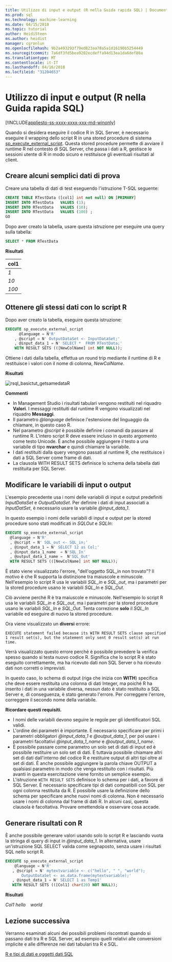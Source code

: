 ```yaml
---
title: Utilizzo di input e output (R nella Guida rapida SQL) | Documenti Microsoft
ms.prod: sql
ms.technology: machine-learning
ms.date: 04/15/2018
ms.topic: tutorial
author: HeidiSteen
ms.author: heidist
manager: cgronlun
ms.openlocfilehash: 9b2a493293f79ed823aa78a5a1d16190b5254449
ms.sourcegitcommit: 7a6df3fd5bea9282ecdeffa94d13ea1da6def80a
ms.translationtype: MT
ms.contentlocale: it-IT
ms.lasthandoff: 04/16/2018
ms.locfileid: "31204653"
---
```

# <a name="working-with-inputs-and-outputs-r-in-sql-quickstart"></a>Utilizzo di input e output (R nella Guida rapida SQL)
[!INCLUDE[appliesto-ss-xxxx-xxxx-xxx-md-winonly](../../includes/appliesto-ss-xxxx-xxxx-xxx-md-winonly.md)]

Quando si desidera eseguire il codice R in SQL Server, è necessario eseguire il wrapping dello script R in una stored procedure di sistema [sp_execute_external_script](../../relational-databases/system-stored-procedures/sp-execute-external-script-transact-sql.md). Questa stored procedure permette di avviare il runtime R nel contesto di SQL Server, che passa i dati a R, gestisce le sessioni utente di R in modo sicuro e restituisce gli eventuali risultati al client.

## <a name="bkmk_SSMSBasics"></a>Creare alcuni semplici dati di prova

Creare una tabella di dati di test eseguendo l'istruzione T-SQL seguente:

```sql
CREATE TABLE RTestData ([col1] int not null) ON [PRIMARY]
INSERT INTO RTestData   VALUES (1);
INSERT INTO RTestData   VALUES (10);
INSERT INTO RTestData   VALUES (100) ;
GO
```

Dopo aver creato la tabella, usare questa istruzione per eseguire una query sulla tabella:
  
```sql
SELECT * FROM RTestData
```

**Risultati**

|col1|
|------|
|*1*|
|*10*|
|*100*|

## <a name="get-the-same-data-using-r-script"></a>Ottenere gli stessi dati con lo script R

Dopo aver creato la tabella, eseguire questa istruzione:

```sql
EXECUTE sp_execute_external_script
      @language = N'R'
    , @script = N' OutputDataSet <- InputDataSet;'
    , @input_data_1 = N' SELECT *  FROM RTestData;'
    WITH RESULT SETS (([NewColName] int NOT NULL));
```

Ottiene i dati dalla tabella, effettua un round trip mediante il runtime di R e restituisce i valori con il nome di colonna, *NewColName*.

**Risultati**

![rsql_basictut_getsamedataR](media/rsql-basictut-getsamedatar.PNG)


**Commenti**

+ In Management Studio i risultati tabulari vengono restituiti nel riquadro **Valori**. I messaggi restituiti dal runtime R vengono visualizzati nel riquadro **Messaggi**.
+ Il parametro *@language* definisce l'estensione del linguaggio da chiamare, in questo caso R.
+ Nel parametro *@script* è possibile definire i comandi da passare al runtime R. L'intero script R deve essere incluso in questo argomento come testo Unicode. È anche possibile aggiungere il testo a una variabile di tipo **nvarchar** e quindi chiamare la variabile.
+ I dati restituiti dalla query vengono passati al runtime R, che restituisce i dati a SQL Server come frame di dati.
+ La clausola WITH RESULT SETS definisce lo schema della tabella dati restituita per SQL Server.

## <a name="change-input-or-output-variables"></a>Modificare le variabili di input o output

L'esempio precedente usa i nomi delle variabili di input e output predefiniti _InputDataSet_ e _OutputDataSet_. Per definire i dati di input associati a _InputDatSet_, è necessario usare la variabile *@input_data_1*.

In questo esempio i nomi delle variabili di input e output per la stored procedure sono stati modificati in *SQLOut* e *SQLIn*:

```sql
EXECUTE sp_execute_external_script
  @language = N'R'
  , @script = N' SQL_out <- SQL_in;'
  , @input_data_1 = N' SELECT 12 as Col;'
  , @input_data_1_name  = N'SQL_In'
  , @output_data_1_name =  N'SQL_Out'
  WITH RESULT SETS (([NewColName] int NOT NULL));
```

È stato viene visualizzato l'errore, "dell'oggetto SQL\_in non trovato"? Il motivo è che R supporta la distinzione tra maiuscole e minuscole. Nell'esempio lo script R usa le variabili *SQL_in* e *SQL_out*, ma i parametri per la stored procedure usano le variabili *SQL_In* e *SQL_Out*.

Ciò avviene perché R è tra maiuscole e minuscole. Nell'esempio lo script R usa le variabili *SQL_in* e *SQL_out*, ma i parametri per la stored procedure usano le variabili *SQL_In* e *SQL_Out*.
Tenta correzione **solo** il *SQL_In* variabile ed eseguire di nuovo la stored procedure.

Ora viene visualizzato un **diversi** errore:

```Error
EXECUTE statement failed because its WITH RESULT SETS clause specified 1 result set(s), but the statement only sent 0 result set(s) at run time.
```

Verrà visualizzato questo errore perché è possibile prevedere la verifica spesso quando si testa nuovo codice R. Significa che lo script R è stato eseguito correttamente, ma ha ricevuto dati non SQL Server o ha ricevuto dati non corretti o imprevisti.

In questo caso, lo schema di output (riga che inizia con **WITH**) specifica che deve essere restituita una colonna di dati Integer, ma poiché R ha inserito i dati in una variabile diversa, nessun dato è stato restituito a SQL Server e, di conseguenza, è stato generato l'errore. Per correggere l'errore, correggere il secondo nome della variabile.

**Ricordare questi requisiti.**

- I nomi delle variabili devono seguire le regole per gli identificatori SQL validi.
- L'ordine dei parametri è importante. È necessario specificare per primi i parametri obbligatori *@input_data_1* e *@output_data_1*, per poi usare i parametri facoltativi *@input_data_1_name* e *@output_data_1_name*.
- È possibile passare come parametro un solo set di dati di input ed è possibile restituire un solo set di dati. È tuttavia possibile chiamare altri set di dati dall'interno del codice R e restituire output di altri tipi oltre al set di dati. È anche possibile aggiungere la parola chiave OUTPUT a qualsiasi parametro in modo che venga restituito con i risultati. Più avanti in questa esercitazione viene fornito un semplice esempio.
- L'istruzione `WITH RESULT SETS` definisce lo schema per i dati, a favore di SQL Server. È necessario specificare tipi di dati compatibili con SQL per ogni colonna restituita da R. È possibile usare la definizione dello schema per specificare anche nuovi nomi di colonna. Non è necessario usare i nomi di colonna dal frame di dati R. In alcuni casi, questa clausola è facoltativa. Provare omettendola e osservare cosa accade.

## <a name="generate-results-using-r"></a>Generare risultati con R

È anche possibile generare valori usando solo lo script R e lasciando vuota la stringa di query di input in _@input_data_1_. In alternativa, usare un'istruzione SQL SELECT valida come segnaposto, senza usare i risultati SQL nello script R.

```sql
EXECUTE sp_execute_external_script
    @language = N'R'
   , @script = N' mytextvariable <- c("hello", " ", "world");
       OutputDataSet <- as.data.frame(mytextvariable);'
   , @input_data_1 = N' SELECT 1 as Temp1'
   WITH RESULT SETS (([Col1] char(20) NOT NULL));
```

**Risultati**

*Col1*
*hello*
<code>   </code>
*world*

## <a name="next-lesson"></a>Lezione successiva

Verranno esaminati alcuni dei possibili problemi riscontrati quando si passano dati tra R e SQL Server, ad esempio quelli relativi alle conversioni implicite e alle differenze nei dati tabulari tra R e SQL.

[R e tipi di dati e oggetti dati SQL](../tutorials/rtsql-r-and-sql-data-types-and-data-objects.md)
